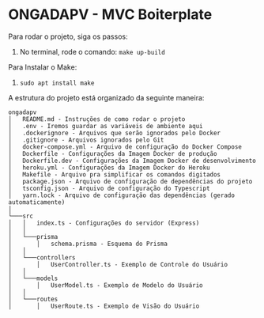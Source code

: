 # ONGADAPV - MVC Boiterplate

Para rodar o projeto, siga os passos:

1. No terminal, rode o comando: `make up-build`

Para Instalar o Make:

1. `sudo apt install make`

A estrutura do projeto está organizado da seguinte maneira:

```
ongadapv
│   README.md - Instruções de como rodar o projeto
│   .env - Iremos guardar as variáveis de ambiente aqui
│   .dockerignore - Arquivos que serão ignorados pelo Docker
│   .gitignore - Arquivos ignorados pelo Git
│   docker-compose.yml - Arquivo de configuração do Docker Compose
│   Dockerfile - Configurações da Imagem Docker de produção
│   Dockerfile.dev - Configurações da Imagem Docker de desenvolvimento
│   heroku.yml - Configurações da Imagem Docker do Heroku
│   Makefile - Arquivo pra simplificar os comandos digitados
│   package.json - Arquivo de configuração de dependências do projeto
│   tsconfig.json - Arquivo de configuração do Typescript
│   yarn.lock - Arquivo de configuração das dependências (gerado automaticamente)
│
└───src
│   │   index.ts - Configurações do servidor (Express)
│   │
│   └───prisma
│       │   schema.prisma - Esquema do Prisma
│   │
│   └───controllers
│       │   UserController.ts - Exemplo de Controle do Usuário
│   │
│   └───models
│       │   UserModel.ts - Exemplo de Modelo do Usuário
│   │
│   └───routes
│       │   UserRoute.ts - Exemplo de Visão do Usuário
```
